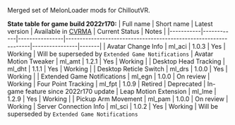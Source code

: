 Merged set of MelonLoader mods for ChilloutVR.

**State table for game build 2022r170:**
| Full name | Short name | Latest version | Available in [CVRMA](https://github.com/knah/CVRMelonAssistant) | Current Status | Notes |
|-----------|------------|----------------|-----------------------------------------------------------------|----------------|-------|
| Avatar Change Info | ml_aci | 1.0.3 | Yes | Working | Will be superseded by `Extended Game Notifications`
| Avatar Motion Tweaker | ml_amt | 1.2.1 | Yes | Working |
| Desktop Head Tracking | ml_dht | 1.1.1 | Yes | Working |
| Desktop Reticle Switch | ml_drs | 1.0.0 | Yes | Working |
| Extended Game Notifications | ml_egn | 1.0.0 | On review | Working
| Four Point Tracking | ml_fpt | 1.0.9 | Retired | Deprecated | In-game feature since 2022r170 update
| Leap Motion Extension | ml_lme | 1.2.9 | Yes | Working |
| Pickup Arm Movement | ml_pam | 1.0.0 | On review | Working
| Server Connection Info | ml_sci | 1.0.2 | Yes | Working | Will be superseded by `Extended Game Notifications`
